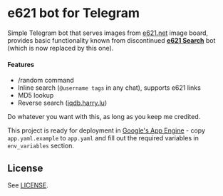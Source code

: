 # e621 bot for Telegram

Simple Telegram bot that serves images from [e621.net](https://e621.net) image board, provides basic functionality known from discontinued **[e621 Search](https://telegram.me/e621searchbot)** bot (which is now replaced by this one).

#### Features
- /random command
- Inline search (`@username tags` in any chat), supports e621 links
- MD5 lookup
- Reverse search ([iqdb.harry.lu](http://iqdb.harry.lu))

Do whatever you want with this, as long as you keep me credited.

This project is ready for deployment in [Google's App Engine](https://cloud.google.com/appengine/) - copy `app.yaml.example` to `app.yaml` and fill out the required variables in `env_variables` section.

## License

See [LICENSE](LICENSE).
